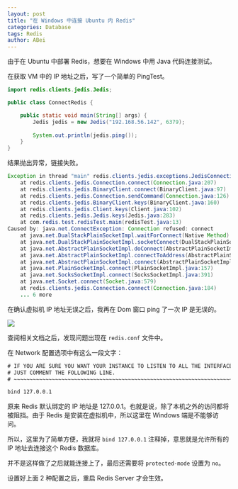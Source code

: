 ```yaml
---
layout: post
title: "在 Windows 中连接 Ubuntu 内 Redis"
categories: Database
tags: Redis
author: ABei
---
```


由于在 Ubuntu 中部署 Redis，想要在 Windows 中用 Java 代码连接测试。



在获取 VM 中的 IP 地址之后，写了一个简单的 PingTest。

```java
import redis.clients.jedis.Jedis;

public class ConnectRedis {

	public static void main(String[] args) {
		Jedis jedis = new Jedis("192.168.56.142", 6379);
					
		System.out.println(jedis.ping());
	}
}

```

结果抛出异常，链接失败。

```java
Exception in thread "main" redis.clients.jedis.exceptions.JedisConnectionException: Failed connecting to host 192.168.56.142:6379
    at redis.clients.jedis.Connection.connect(Connection.java:207)
    at redis.clients.jedis.BinaryClient.connect(BinaryClient.java:97)
    at redis.clients.jedis.Connection.sendCommand(Connection.java:126)
    at redis.clients.jedis.BinaryClient.keys(BinaryClient.java:160)
    at redis.clients.jedis.Client.keys(Client.java:102)
    at redis.clients.jedis.Jedis.keys(Jedis.java:283)
    at com.redis.test.redisTest.main(redisTest.java:13)
Caused by: java.net.ConnectException: Connection refused: connect
    at java.net.DualStackPlainSocketImpl.waitForConnect(Native Method)
    at java.net.DualStackPlainSocketImpl.socketConnect(DualStackPlainSocketImpl.java:75)
    at java.net.AbstractPlainSocketImpl.doConnect(AbstractPlainSocketImpl.java:339)
    at java.net.AbstractPlainSocketImpl.connectToAddress(AbstractPlainSocketImpl.java:200)
    at java.net.AbstractPlainSocketImpl.connect(AbstractPlainSocketImpl.java:182)
    at java.net.PlainSocketImpl.connect(PlainSocketImpl.java:157)
    at java.net.SocksSocketImpl.connect(SocksSocketImpl.java:391)
    at java.net.Socket.connect(Socket.java:579)
    at redis.clients.jedis.Connection.connect(Connection.java:184)
    ... 6 more
```

在确认虚拟机 IP 地址无误之后，我再在 Dom 窗口 ping 了一次 IP 是无误的。

![](http://cdn.51leif.com/2019-3-3-connect-redis.png)

查阅相关文档之后，发现问题出现在 `redis.conf` 文件中。

在 Network 配置选项中有这么一段文字：

```txt
# IF YOU ARE SURE YOU WANT YOUR INSTANCE TO LISTEN TO ALL THE INTERFACES
# JUST COMMENT THE FOLLOWING LINE.
# ~~~~~~~~~~~~~~~~~~~~~~~~~~~~~~~~~~~~~~~~~~~~~~~~~~~~~~~~~~~~~~~~~~~~~~~~

bind 127.0.0.1
```

原来 Redis 默认绑定的 IP 地址是 127.0.0.1。也就是说，除了本机之外的访问都将被阻挡。由于 Redis 是安装在虚拟机中，所以这里在 Windows 端是不能够访问。

所以，这里为了简单方便，我就将 `bind 127.0.0.1` 注释掉，意思就是允许所有的 IP 地址去连接这个 Redis 数据库。

并不是这样做了之后就能连接上了，最后还需要将 `protected-mode` 设置为 `no`。

设置好上面 2 种配置之后，重启 Redis Server 才会生效。